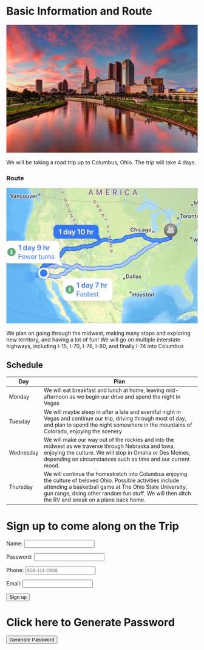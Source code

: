 # Basic Information and Route

![](images/columbus.jpg)

We will be taking a road trip up to Columbus, Ohio. The trip will take 4 days.

### Route
![](images/route.jpg)

We plan on going through the midwest, making many stops and exploring new territory, and having a lot of fun! We will go on multiple interstate highways, including I-15, I-70, I-76, I-80, and finally I-74 into Columbus

## Schedule

| Day | Plan |
| --- | --- |
| Monday | We will eat breakfast and lunch at home, leaving mid-afternoon as we begin our drive and spend the night in Vegas |
| Tuesday | We will maybe sleep in after a late and eventful night in Vegas and continue our trip, driving through most of day, and plan to spend the night somewhere in the mountains of Colorado, enjoying the scenery |
| Wednesday | We will make our way out of the rockies and into the midwest as we traverse through Nebraska and Iowa, enjoying the culture. We will stop in Omaha or Des Moines, depending on circumstances such as time and our current mood. |
| Thursday | We will continue the homestretch into Columbus enjoying the culture of beloved Ohio. Possible activities include attending a basketball game at The Ohio State University, gun range, doing other random fun stuff. We will then ditch the RV and sneak on a plane back home. |

# Sign up to come along on the Trip

<form action="create_User()">
    <p><label>
        Name:
        <input type="text" name="name" id="name" required>
    </label></p>
    <p><label>
        Password:
        <input type="password" name="password" id="password" required>
    </label></p>
    <p><label>
        Phone:
        <input type="tel" name="phone_num" id="phone_num"
            pattern="[0-9]{3}-[0-9]{3}-[0-9]{4}"
            placeholder="858-111-0938">
    </label></p>
    <p><label>
        Email:
        <input type="email">   
    </label></p>
    <p>
        <button>Sign up</button>
    </p>
</form>

# Click here to Generate Password
<script>
    function generatePassword() {
        const password_length = 9;
        const characters = ["a", "b", "c", "d", "e", "1", "2", "3", "4", "5"];
        let password = "";

        for (let index = 0; index < password_length; index++) {
        password += characters[Math.floor(Math.random() * characters.length)];
        }
        document.getElementById("element").innerHTML = password
    }
</script>

<button onclick="generatePassword()">Generate Password</button>
<p id="element">
